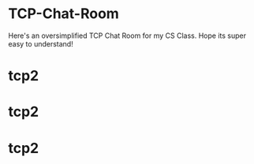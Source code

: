 # TCP-Chat-Room

Here's an oversimplified TCP Chat Room for my CS Class. Hope its super easy to understand!
# tcp2
# tcp2
# tcp2
